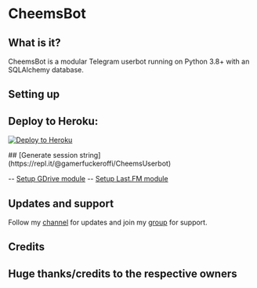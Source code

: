 # CheemsBot

## What is it?

CheemsBot is a modular Telegram userbot running on Python 3.8+ with an SQLAlchemy database.


## Setting up
## Deploy to Heroku:
<p align="left"><a href="https://heroku.com/deploy?template=https://github.com/gamerfuckerofficial/CheemsBot"> <img src="https://www.herokucdn.com/deploy/button.svg" alt="Deploy to Heroku" /></a></p>
## [Generate session string](https://repl.it/@gamerfuckeroffi/CheemsUserbot)

-- [Setup GDrive module](https://telegra.ph/How-To-Setup-Google-Drive-04-03)
-- [Setup Last.FM module](https://telegra.ph/How-to-set-up-LastFM-module-for-Paperplane-userbot-11-02)

## Updates and support

Follow my [channel](https://t.me/Gamerzbots) for updates and join my [group](https://t.me/miakhalifachatgroup) for support.

## Credits

## Huge thanks/credits to the respective owners




